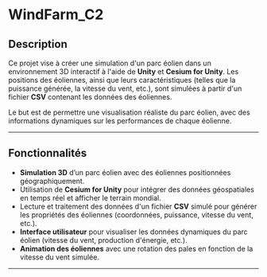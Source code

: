 # WindFarm_C2
 
## Description

Ce projet vise à créer une simulation d'un parc éolien dans un environnement 3D interactif à l'aide de **Unity** et **Cesium for Unity**. Les positions des éoliennes, ainsi que leurs caractéristiques (telles que la puissance générée, la vitesse du vent, etc.), sont simulées à partir d'un fichier **CSV** contenant les données des éoliennes.

Le but est de permettre une visualisation réaliste du parc éolien, avec des informations dynamiques sur les performances de chaque éolienne.

---

## Fonctionnalités

- **Simulation 3D** d’un parc éolien avec des éoliennes positionnées géographiquement.
- Utilisation de **Cesium for Unity** pour intégrer des données géospatiales en temps réel et afficher le terrain mondial.
- Lecture et traitement des données d'un fichier **CSV** simulé pour générer les propriétés des éoliennes (coordonnées, puissance, vitesse du vent, etc.).
- **Interface utilisateur** pour visualiser les données dynamiques du parc éolien (vitesse du vent, production d'énergie, etc.).
- **Animation des éoliennes** avec une rotation des pales en fonction de la vitesse du vent simulée.

---
